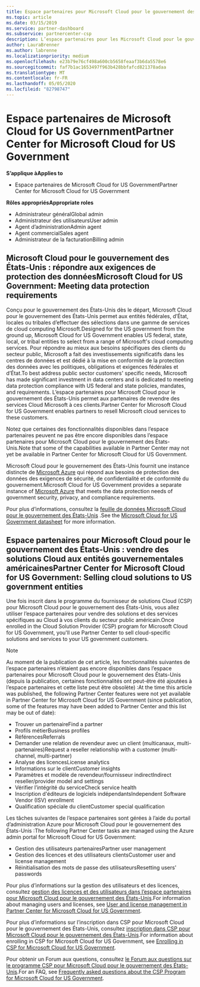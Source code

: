 ```yaml
---
title: Espace partenaires pour Microsoft Cloud pour le gouvernement des États-Unis | Espace partenaires pour Microsoft Cloud pour le gouvernement des États-Unis
ms.topic: article
ms.date: 03/15/2019
ms.service: partner-dashboard
ms.subservice: partnercenter-csp
description: L’espace partenaires pour les Microsoft Cloud pour le gouvernement des États-Unis est le portail d’entreprise pour les partenaires Microsoft qui souhaitent offrir des solutions Cloud Microsoft aux clients travaillant avec des agences gouvernementales au sein du États-Unis.
author: LauraBrenner
ms.author: labrenne
ms.localizationpriority: medium
ms.openlocfilehash: e23b79e76cf498a600cb5658feaaf3b6da5578e6
ms.sourcegitcommit: faf7b1ac1653497f963b428bbfafcd821378adaa
ms.translationtype: MT
ms.contentlocale: fr-FR
ms.lasthandoff: 05/05/2020
ms.locfileid: "82798747"
---
```

# <a name="partner-center-for-microsoft-cloud-for-us-government"></a><span data-ttu-id="df224-103">Espace partenaires de Microsoft Cloud for US Government</span><span class="sxs-lookup"><span data-stu-id="df224-103">Partner Center for Microsoft Cloud for US Government</span></span>

<span data-ttu-id="df224-104">**S’applique à**</span><span class="sxs-lookup"><span data-stu-id="df224-104">**Applies to**</span></span>

-  <span data-ttu-id="df224-105">Espace partenaires de Microsoft Cloud for US Government</span><span class="sxs-lookup"><span data-stu-id="df224-105">Partner Center for Microsoft Cloud for US Government</span></span>

<span data-ttu-id="df224-106">**Rôles appropriés**</span><span class="sxs-lookup"><span data-stu-id="df224-106">**Appropriate roles**</span></span>
-   <span data-ttu-id="df224-107">Administrateur général</span><span class="sxs-lookup"><span data-stu-id="df224-107">Global admin</span></span>
-   <span data-ttu-id="df224-108">Administrateur des utilisateurs</span><span class="sxs-lookup"><span data-stu-id="df224-108">User admin</span></span>
-   <span data-ttu-id="df224-109">Agent d’administration</span><span class="sxs-lookup"><span data-stu-id="df224-109">Admin agent</span></span>
-   <span data-ttu-id="df224-110">Agent commercial</span><span class="sxs-lookup"><span data-stu-id="df224-110">Sales agent</span></span>
-   <span data-ttu-id="df224-111">Administrateur de la facturation</span><span class="sxs-lookup"><span data-stu-id="df224-111">Billing admin</span></span>

## <a name="microsoft-cloud-for-us-government-meeting-data-protection-requirements"></a><span data-ttu-id="df224-112">Microsoft Cloud pour le gouvernement des États-Unis : répondre aux exigences de protection des données</span><span class="sxs-lookup"><span data-stu-id="df224-112">Microsoft Cloud for US Government: Meeting data protection requirements</span></span> 

<span data-ttu-id="df224-113">Conçu pour le gouvernement des États-Unis dès le départ, Microsoft Cloud pour le gouvernement des États-Unis permet aux entités fédérales, d’État, locales ou tribales d’effectuer des sélections dans une gamme de services de cloud computing Microsoft.</span><span class="sxs-lookup"><span data-stu-id="df224-113">Designed for the US government from the ground up, Microsoft Cloud for US Government enables US federal, state, local, or tribal entities to select from a range of Microsoft's cloud computing services.</span></span> <span data-ttu-id="df224-114">Pour répondre au mieux aux besoins spécifiques des clients du secteur public, Microsoft a fait des investissements significatifs dans les centres de données et est dédié à la mise en conformité de la protection des données avec les politiques, obligations et exigences fédérales et d’État.</span><span class="sxs-lookup"><span data-stu-id="df224-114">To best address public sector customers' specific needs, Microsoft has made significant investment in data centers and is dedicated to meeting data protection compliance with US federal and state policies, mandates, and requirements.</span></span> <span data-ttu-id="df224-115">L’espace partenaires pour Microsoft Cloud pour le gouvernement des États-Unis permet aux partenaires de revendre des services Cloud Microsoft à ces clients.</span><span class="sxs-lookup"><span data-stu-id="df224-115">Partner Center for Microsoft Cloud for US Government enables partners to resell Microsoft cloud services to these customers.</span></span>

<span data-ttu-id="df224-116">Notez que certaines des fonctionnalités disponibles dans l’espace partenaires peuvent ne pas être encore disponibles dans l’espace partenaires pour Microsoft Cloud pour le gouvernement des États-Unis.</span><span class="sxs-lookup"><span data-stu-id="df224-116">Note that some of the capabilities available in Partner Center may not yet be available in Partner Center for Microsoft Cloud for US Government.</span></span>

<span data-ttu-id="df224-117">Microsoft Cloud pour le gouvernement des États-Unis fournit une instance distincte de [Microsoft Azure](https://azure.microsoft.com/overview/clouds/government/) qui répond aux besoins de protection des données des exigences de sécurité, de confidentialité et de conformité du gouvernement.</span><span class="sxs-lookup"><span data-stu-id="df224-117">Microsoft Cloud for US Government provides a separate instance of [Microsoft Azure](https://azure.microsoft.com/overview/clouds/government/) that meets the data protection needs of government security, privacy, and compliance requirements.</span></span> 

<span data-ttu-id="df224-118">Pour plus d’informations, consultez la [feuille de données Microsoft Cloud pour le gouvernement des États-Unis](https://download.microsoft.com/download/C/9/C/C9CA3002-DFC4-4ADA-841F-DF42AEC042FB/Microsoft_Azure_Government_Datasheet_EN_US.PDF) .</span><span class="sxs-lookup"><span data-stu-id="df224-118">See the [Microsoft Cloud for US Government datasheet](https://download.microsoft.com/download/C/9/C/C9CA3002-DFC4-4ADA-841F-DF42AEC042FB/Microsoft_Azure_Government_Datasheet_EN_US.PDF) for more information.</span></span>

## <a name="partner-center-for-microsoft-cloud-for-us-government-selling-cloud-solutions-to-us-government-entities"></a><span data-ttu-id="df224-119">Espace partenaires pour Microsoft Cloud pour le gouvernement des États-Unis : vendre des solutions Cloud aux entités gouvernementales américaines</span><span class="sxs-lookup"><span data-stu-id="df224-119">Partner Center for Microsoft Cloud for US Government: Selling cloud solutions to US government entities</span></span>

<span data-ttu-id="df224-120">Une fois inscrit dans le programme du fournisseur de solutions Cloud (CSP) pour Microsoft Cloud pour le gouvernement des États-Unis, vous allez utiliser l’espace partenaires pour vendre des solutions et des services spécifiques au Cloud à vos clients du secteur public américain.</span><span class="sxs-lookup"><span data-stu-id="df224-120">Once enrolled in the Cloud Solution Provider (CSP) program for Microsoft Cloud for US Government, you'll use Partner Center to sell cloud-specific solutions and services to your US government customers.</span></span> 

> [!NOTE]  
> <span data-ttu-id="df224-121">Au moment de la publication de cet article, les fonctionnalités suivantes de l’espace partenaires n’étaient pas encore disponibles dans l’espace partenaires pour Microsoft Cloud pour le gouvernement des États-Unis (depuis la publication, certaines fonctionnalités ont peut-être été ajoutées à l’espace partenaires et cette liste peut être obsolète) :</span><span class="sxs-lookup"><span data-stu-id="df224-121">At the time this article was published, the following Partner Center features were not yet available in Partner Center for Microsoft Cloud for US Government (since publication, some of the features may have been added to Partner Center and this list may be out of date):</span></span>

- <span data-ttu-id="df224-122">Trouver un partenaire</span><span class="sxs-lookup"><span data-stu-id="df224-122">Find a partner</span></span>
- <span data-ttu-id="df224-123">Profils métier</span><span class="sxs-lookup"><span data-stu-id="df224-123">Business profiles</span></span>
- <span data-ttu-id="df224-124">Références</span><span class="sxs-lookup"><span data-stu-id="df224-124">Referrals</span></span>
- <span data-ttu-id="df224-125">Demander une relation de revendeur avec un client (multicanaux, multi-partenaires)</span><span class="sxs-lookup"><span data-stu-id="df224-125">Request a reseller relationship with a customer (multi-channel, multi-partner)</span></span>
- <span data-ttu-id="df224-126">Analyse des licences</span><span class="sxs-lookup"><span data-stu-id="df224-126">License analytics</span></span>
- <span data-ttu-id="df224-127">Informations sur le client</span><span class="sxs-lookup"><span data-stu-id="df224-127">Customer insights</span></span>
- <span data-ttu-id="df224-128">Paramètres et modèle de revendeur/fournisseur indirect</span><span class="sxs-lookup"><span data-stu-id="df224-128">Indirect reseller/provider model and settings</span></span>
- <span data-ttu-id="df224-129">Vérifier l’intégrité du service</span><span class="sxs-lookup"><span data-stu-id="df224-129">Check service health</span></span>
- <span data-ttu-id="df224-130">Inscription d'éditeurs de logiciels indépendants</span><span class="sxs-lookup"><span data-stu-id="df224-130">Independent Software Vendor (ISV) enrollment</span></span>
- <span data-ttu-id="df224-131">Qualification spéciale du client</span><span class="sxs-lookup"><span data-stu-id="df224-131">Customer special qualification</span></span>

<span data-ttu-id="df224-132">Les tâches suivantes de l’espace partenaires sont gérées à l’aide du portail d’administration Azure pour Microsoft Cloud pour le gouvernement des États-Unis :</span><span class="sxs-lookup"><span data-stu-id="df224-132">The following Partner Center tasks are managed using the Azure admin portal for Microsoft Cloud for US Government:</span></span> 

-   <span data-ttu-id="df224-133">Gestion des utilisateurs partenaires</span><span class="sxs-lookup"><span data-stu-id="df224-133">Partner user management</span></span>
-   <span data-ttu-id="df224-134">Gestion des licences et des utilisateurs clients</span><span class="sxs-lookup"><span data-stu-id="df224-134">Customer user and license management</span></span>
-   <span data-ttu-id="df224-135">Réinitialisation des mots de passe des utilisateurs</span><span class="sxs-lookup"><span data-stu-id="df224-135">Resetting users' passwords</span></span>

<span data-ttu-id="df224-136">Pour plus d’informations sur la gestion des utilisateurs et des licences, consultez [gestion des licences et des utilisateurs dans l’espace partenaires pour Microsoft Cloud pour le gouvernement des États-Unis](user-management-in-partner-center-for-microsoft-us-govt-cloud.md).</span><span class="sxs-lookup"><span data-stu-id="df224-136">For information about managing users and licenses, see [User and license management in Partner Center for Microsoft Cloud for US Government](user-management-in-partner-center-for-microsoft-us-govt-cloud.md).</span></span>

<span data-ttu-id="df224-137">Pour plus d’informations sur l’inscription dans CSP pour Microsoft Cloud pour le gouvernement des États-Unis, consultez [inscription dans CSP pour Microsoft Cloud pour le gouvernement des États-Unis](enroll-in-csp-for-microsoft-us-govt-cloud.md).</span><span class="sxs-lookup"><span data-stu-id="df224-137">For information about enrolling in CSP for Microsoft Cloud for US Government, see [Enrolling in CSP for Microsoft Cloud for US Government](enroll-in-csp-for-microsoft-us-govt-cloud.md).</span></span>

<span data-ttu-id="df224-138">Pour obtenir un Forum aux questions, consultez [le Forum aux questions sur le programme CSP pour Microsoft Cloud pour le gouvernement des États-Unis](faq-for-us-govt-cloud.md).</span><span class="sxs-lookup"><span data-stu-id="df224-138">For an FAQ, see [Frequently asked questions about the CSP Program for Microsoft Cloud for US Government](faq-for-us-govt-cloud.md).</span></span>
